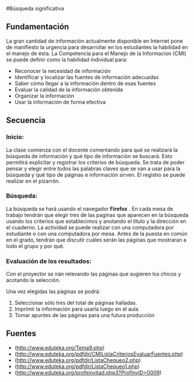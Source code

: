 #Búsqueda significativa
## Fundamentación
La gran cantidad de información actualmente disponible en Internet
pone de manifiesto la urgencia para desarrollar en los estudiantes la
habilidad en el manejo de ésta. La Competencia para el Manejo de la
Informacion (CMI) se puede definir como la habilidad individual para:

- Reconocer la necesidad de información
- Identificar y localizar las fuentes de información adecuadas
- Saber cómo llegar a la información dentro de esas fuentes
- Evaluar la calidad de la información obtenida
- Organizar la información
- Usar la información de forma efectiva

## Secuencia
### Inicio:
La clase comienza con el docente comentando para qué se realizará la búsqueda de información y qué tipo de información se buscará. Esto permitirá
explicitar y registrar los criterios de búsqueda. Se trata de poder pensar y elegir entre todos las palabras claves que se van a usar para la búsqueda y qué tipo de páginas e información sirven. El registro se puede realizar en el pizarrón.

### Búsqueda:
La búsqueda se hará usando el navegador **Firefox** . En cada mesa de trabajo tendrán que elegir tres de las paginas que aparecen en la búsqueda usando los criterios que establecimos y anotando el título y la dirección en el cuaderno. La actividad se puede realizar con una computadora por estudiante o con una computadora por mesa. Antes de la puesta en común en el grado, tendrán que discutir cuáles serán las páginas que mostraran a todo el grupo y por qué.

### Evaluación de los resultados:
Con el proyector se irán relevando las páginas que sugieren los chicos y acotando la selección. 

Una vez elegidas las páginas se podrá:
1. Seleccionar sólo tres del total de páginas halladas.
2. Imprimir la información para usarla luego en el aula.
3. Tomar apuntes de las páginas para una futura producción

## Fuentes
+ (http://www.eduteka.org/Tema9.php)
+ (http://www.eduteka.org/pdfdir/CMIListaCriteriosEvaluarFuentes.php)
+ (http://www.eduteka.org/pdfdir/ListaChequeo2.php)
+ (http://www.eduteka.org/pdfdir/ListaChequeo1.php)
+ (http://www.eduteka.org/profeinvitad.php3?ProfInvID=0009)
